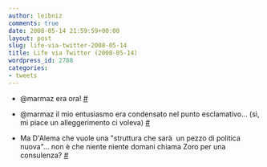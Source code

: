 ```yaml
---
author: leibniz
comments: true
date: 2008-05-14 21:59:59+00:00
layout: post
slug: life-via-twitter-2008-05-14
title: Life via Twitter (2008-05-14)
wordpress_id: 2788
categories:
- tweets
---
```



	
  * @marmaz era ora! [#](http://twitter.com/leibniz/statuses/811242862)

	
  * @marmaz il mio entusiasmo era condensato nel punto esclamativo... (sì, mi piace un alleggerimento ci voleva) [#](http://twitter.com/leibniz/statuses/811250921)

	
  * Ma D'Alema che vuole una "struttura che sarà  un pezzo di politica nuova"... non è che niente niente domani chiama Zoro per una consulenza? [#](http://twitter.com/leibniz/statuses/811377769)



